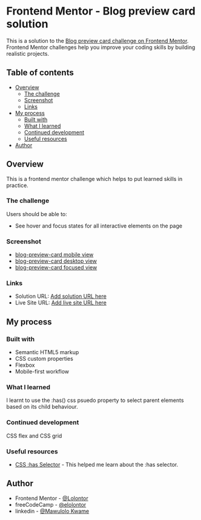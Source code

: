 # Frontend Mentor - Blog preview card solution

This is a solution to the [Blog preview card challenge on Frontend Mentor](https://www.frontendmentor.io/challenges/blog-preview-card-ckPaj01IcS). Frontend Mentor challenges help you improve your coding skills by building realistic projects. 

## Table of contents

- [Overview](#overview)
  - [The challenge](#the-challenge)
  - [Screenshot](#screenshot)
  - [Links](#links)
- [My process](#my-process)
  - [Built with](#built-with)
  - [What I learned](#what-i-learned)
  - [Continued development](#continued-development)
  - [Useful resources](#useful-resources)
- [Author](#author)



## Overview
This is a frontend mentor challenge which helps to put learned skills in practice.


### The challenge

Users should be able to:

- See hover and focus states for all interactive elements on the page

### Screenshot

- [blog-preview-card mobile view](./screenshot/mobile-view.png)
- [blog-preview-card desktop view](./screenshot/desktop-view.png)
- [blog-preview-card focused view](./screenshot/focused-view.png)


### Links

- Solution URL: [Add solution URL here](https://your-solution-url.com)
- Live Site URL: [Add live site URL here](https://your-live-site-url.com)

## My process

### Built with

- Semantic HTML5 markup
- CSS custom properties
- Flexbox
- Mobile-first workflow



### What I learned

I learnt to use the :has() css psuedo property to select parent elements based on its child behaviour.



### Continued development

CSS flex and CSS grid



### Useful resources

- [CSS :has Selector](https://css-tricks.com/the-css-has-selector/) - This helped me learn about the :has selector.



## Author

- Frontend Mentor - [@Lolontor](https://www.frontendmentor.io/profile/Lolontor)
- freeCodeCamp - [@elolontor](https://www.freecodecamp.org/elolontor)
- linkedin - [@Mawulolo Kwame](https://www.linkedin.com/in/mawulolo-kwame-b54a171a1)


